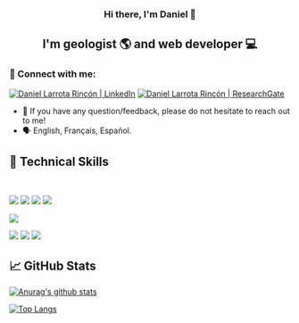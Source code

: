 
<h3 align="center">
Hi there, I'm Daniel</a> 👋
</h3>

<h2 align="center">
I'm geologist 🌎 and web developer 💻


### 🤝 Connect with me:
<a href="https://www.linkedin.com/in/dhlarrotar/"><img src="https://img.shields.io/badge/LinkedIn-0077B5?style=for-the-badge&logo=linkedin&logoColor=white" alt="Daniel Larrota Rincón | LinkedIn"></a>
<a href="https://www.researchgate.net/profile/Daniel-Larrota-Rincon"><img src="https://img.shields.io/badge/ResearchGate-00CCBB?style=for-the-badge&logo=ResearchGate&logoColor=white" alt="Daniel Larrota Rincón | ResearchGate"></a>


- 💬 If you have any question/feedback, please do not hesitate to reach out to me! 
- 🗣️ English, Français, Español. 

## 💼 Technical Skills
</br>

![](https://img.shields.io/badge/Code-Python-3776AB?style=flat&logo=python&logoColor=white)
![](https://img.shields.io/badge/Code-JavaScript-informational?style=flat&logo=JavaScript&color=F7DF1E)
![](https://img.shields.io/badge/Code-HTML5-informational?style=flat&logo=HTML5&color=E34F26)
![](https://img.shields.io/badge/Code-SQLite-informational?style=flat&logo=SQLite&color=003B57)

![](https://img.shields.io/badge/Style-CSS3-informational?style=flat&logo=CSS3&color=1572B6)

![](https://img.shields.io/badge/Tools-Figma-informational?style=flat&logo=Figma&color=F24E1E)
![](https://img.shields.io/badge/Tools-Git-informational?style=flat&logo=Git&color=F05032)
![](https://img.shields.io/badge/Tools-GitHub-informational?style=flat&logo=GitHub&color=181717)

## 📈 GitHub Stats 

[![Anurag's github stats](https://github-readme-stats.vercel.app/api?username=dhlarrotar)](https://github.com/dhlarrotar)

[![Top Langs](https://github-readme-stats.vercel.app/api/top-langs/?username=dhlarrotar&layout=compact)](https://github.com/)
